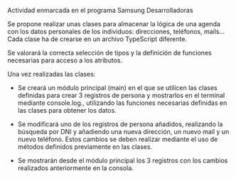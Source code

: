 Actividad enmarcada en el programa Samsung Desarrolladoras 

Se propone realizar unas clases para almacenar la lógica de una agenda con los datos personales de los individuos: direcciones, teléfonos, mails… 
Cada clase ha de crearse en un archivo TypeScript diferente.

Se valorará la correcta selección de tipos y la definición de funciones necesarias para acceso a los atributos.

Una vez realizadas las clases:

- Se creará un módulo principal (main) en el que se utilicen las clases definidas para crear 3 registros de persona y mostrarlos en el terminal mediante console.log., 
utilizando las funciones necesarias definidas en las clases para obtener los datos.

- Se modificará uno de los registros de persona añadidos, realizando la búsqueda por DNI y añadiendo una nueva dirección, un nuevo mail y un nuevo teléfono. 
Estos cambios se deben realizar mediante el uso de métodos definidos previamente en las clases.

 - Se mostrarán desde el módulo principal los 3 registros con los cambios realizados anteriormente en la consola.
